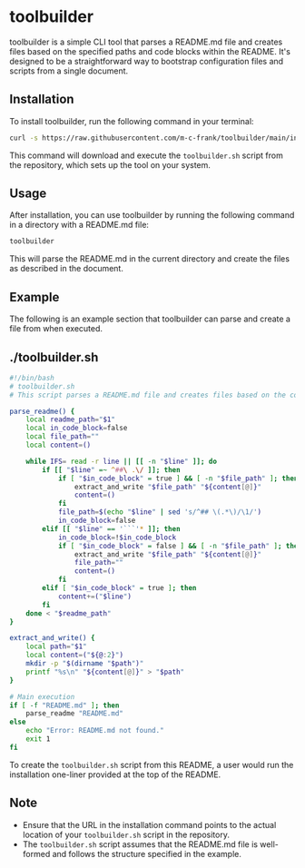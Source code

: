 # toolbuilder

toolbuilder is a simple CLI tool that parses a README.md file and creates files based on the specified paths and code blocks within the README. It's designed to be a straightforward way to bootstrap configuration files and scripts from a single document.

## Installation

To install toolbuilder, run the following command in your terminal:

```bash
curl -s https://raw.githubusercontent.com/m-c-frank/toolbuilder/main/install.sh | bash
```

This command will download and execute the `toolbuilder.sh` script from the repository, which sets up the tool on your system.

## Usage

After installation, you can use toolbuilder by running the following command in a directory with a README.md file:

```bash
toolbuilder
```

This will parse the README.md in the current directory and create the files as described in the document.

## Example

The following is an example section that toolbuilder can parse and create a file from when executed.

## ./toolbuilder.sh

```bash
#!/bin/bash
# toolbuilder.sh
# This script parses a README.md file and creates files based on the code blocks.

parse_readme() {
    local readme_path="$1"
    local in_code_block=false
    local file_path=""
    local content=()

    while IFS= read -r line || [[ -n "$line" ]]; do
        if [[ "$line" =~ ^##\ .\/ ]]; then
            if [ "$in_code_block" = true ] && [ -n "$file_path" ]; then
                extract_and_write "$file_path" "${content[@]}"
                content=()
            fi
            file_path=$(echo "$line" | sed 's/^## \(.*\)/\1/')
            in_code_block=false
        elif [[ "$line" == '```'* ]]; then
            in_code_block=!$in_code_block
            if [ "$in_code_block" = false ] && [ -n "$file_path" ]; then
                extract_and_write "$file_path" "${content[@]}"
                file_path=""
                content=()
            fi
        elif [ "$in_code_block" = true ]; then
            content+=("$line")
        fi
    done < "$readme_path"
}

extract_and_write() {
    local path="$1"
    local content=("${@:2}")
    mkdir -p "$(dirname "$path")"
    printf "%s\n" "${content[@]}" > "$path"
}

# Main execution
if [ -f "README.md" ]; then
    parse_readme "README.md"
else
    echo "Error: README.md not found."
    exit 1
fi
```

To create the `toolbuilder.sh` script from this README, a user would run the installation one-liner provided at the top of the README.

## Note

- Ensure that the URL in the installation command points to the actual location of your `toolbuilder.sh` script in the repository.
- The `toolbuilder.sh` script assumes that the README.md file is well-formed and follows the structure specified in the example.
